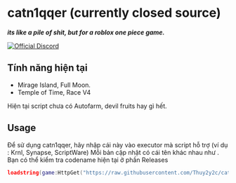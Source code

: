 # catn1qqer (currently closed source)
***its like a pile of shit, but for a roblox one piece game.***

[![Official Discord](https://img.shields.io/static/v1.svg?label=OFFICIAL&message=DISCORD&color=blue&logo=discord&style=for-the-badge)](https://discord.gg/JncgYB9PGz)

## Tính năng hiện tại

- Mirage Island, Full Moon.
- Temple of Time, Race V4

Hiện tại script chưa có Autofarm, devil fruits hay gì hết.

## Usage 
Để sử dụng catn1qqer, hãy nhập cái này vào executor mà script hỗ trợ (ví dụ : Krnl, Synapse, ScriptWare)
Mỗi bản cập nhật có cái tên khác nhau như <randomstring><codename>. Bạn có thể kiểm tra codename hiện tại ở phần Releases

```lua
loadstring(game:HttpGet("https://raw.githubusercontent.com/Thuy2y2c/catn1qqer/main/2jU72nxZgrFearfulFix.lua"))()
```
